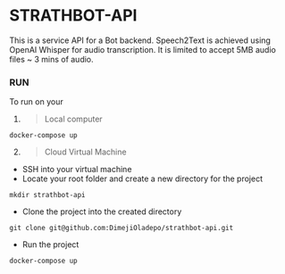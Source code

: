 # STRATHBOT-API

This is a service API for a Bot backend. Speech2Text is achieved using OpenAI Whisper for audio transcription. It is limited to accept 5MB audio files ~ 3 mins of audio. 

### RUN
To run on your 
1. > Local computer

```
docker-compose up
```
2. > Cloud Virtual Machine
- SSH into your virtual machine
- Locate your root folder and create a new directory for the project

```
mkdir strathbot-api
```
- Clone the project into the created directory

```
git clone git@github.com:DimejiOladepo/strathbot-api.git
```
- Run the project

```
docker-compose up
```
